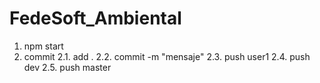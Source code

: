 # FedeSoft_Ambiental
1. npm start
2. commit
    2.1. add .
    2.2. commit -m "mensaje"
    2.3. push user1
    2.4. push dev
    2.5. push master
